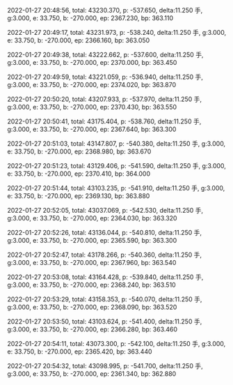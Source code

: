 2022-01-27 20:48:56, total: 43230.370, p: -537.650, delta:11.250 手, g:3.000, e: 33.750, b: -270.000, ep: 2367.230, bp: 363.110

2022-01-27 20:49:17, total: 43231.973, p: -538.240, delta:11.250 手, g:3.000, e: 33.750, b: -270.000, ep: 2366.160, bp: 363.050

2022-01-27 20:49:38, total: 43222.662, p: -537.600, delta:11.250 手, g:3.000, e: 33.750, b: -270.000, ep: 2370.000, bp: 363.450

2022-01-27 20:49:59, total: 43221.059, p: -536.940, delta:11.250 手, g:3.000, e: 33.750, b: -270.000, ep: 2374.020, bp: 363.870

2022-01-27 20:50:20, total: 43207.933, p: -537.970, delta:11.250 手, g:3.000, e: 33.750, b: -270.000, ep: 2370.430, bp: 363.550

2022-01-27 20:50:41, total: 43175.404, p: -538.760, delta:11.250 手, g:3.000, e: 33.750, b: -270.000, ep: 2367.640, bp: 363.300

2022-01-27 20:51:03, total: 43147.807, p: -540.380, delta:11.250 手, g:3.000, e: 33.750, b: -270.000, ep: 2368.980, bp: 363.670

2022-01-27 20:51:23, total: 43129.406, p: -541.590, delta:11.250 手, g:3.000, e: 33.750, b: -270.000, ep: 2370.410, bp: 364.000

2022-01-27 20:51:44, total: 43103.235, p: -541.910, delta:11.250 手, g:3.000, e: 33.750, b: -270.000, ep: 2369.130, bp: 363.880

2022-01-27 20:52:05, total: 43037.069, p: -542.530, delta:11.250 手, g:3.000, e: 33.750, b: -270.000, ep: 2364.030, bp: 363.320

2022-01-27 20:52:26, total: 43136.044, p: -540.810, delta:11.250 手, g:3.000, e: 33.750, b: -270.000, ep: 2365.590, bp: 363.300

2022-01-27 20:52:47, total: 43178.266, p: -540.360, delta:11.250 手, g:3.000, e: 33.750, b: -270.000, ep: 2367.960, bp: 363.540

2022-01-27 20:53:08, total: 43164.428, p: -539.840, delta:11.250 手, g:3.000, e: 33.750, b: -270.000, ep: 2368.240, bp: 363.510

2022-01-27 20:53:29, total: 43158.353, p: -540.070, delta:11.250 手, g:3.000, e: 33.750, b: -270.000, ep: 2368.090, bp: 363.520

2022-01-27 20:53:50, total: 43103.624, p: -541.400, delta:11.250 手, g:3.000, e: 33.750, b: -270.000, ep: 2366.280, bp: 363.460

2022-01-27 20:54:11, total: 43073.300, p: -542.100, delta:11.250 手, g:3.000, e: 33.750, b: -270.000, ep: 2365.420, bp: 363.440

2022-01-27 20:54:32, total: 43098.995, p: -541.700, delta:11.250 手, g:3.000, e: 33.750, b: -270.000, ep: 2361.340, bp: 362.880